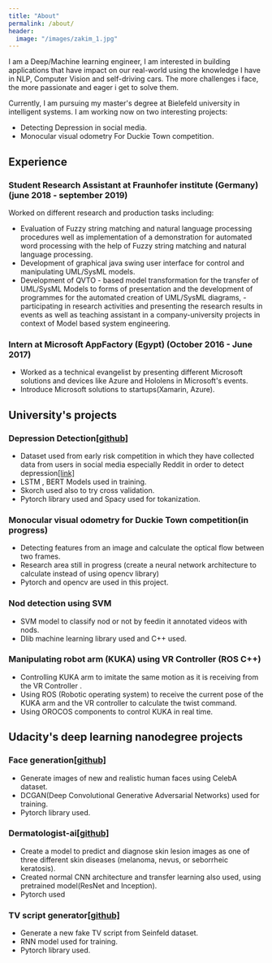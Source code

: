 ```yaml
---
title: "About"
permalink: /about/
header:
  image: "/images/zakim_1.jpg"
---
```


I am a Deep/Machine learning engineer, I am interested in building applications that have impact on our real-world using the knowledge I have in  NLP, Computer Vision and self-driving cars. The more challenges i face, the more passionate and eager i get to solve them.

Currently, I am pursuing my master's degree at Bielefeld university in intelligent systems.
I am working now on two interesting projects:
- Detecting Depression in social media.
- Monocular visual odometry For Duckie Town competition.


## Experience
### Student Research Assistant at Fraunhofer institute (Germany) (june 2018 - september 2019)
Worked on different research and production tasks including:
- Evaluation of Fuzzy string matching and natural language processing procedures well as implementation of a demonstration for automated word processing with the help of Fuzzy string matching and natural language processing.
- Development of graphical java swing user interface for control and manipulating UML/SysML models.
- Development of QVTO - based model transformation for the transfer of UML/SysML Models to forms of presentation and the development of programmes for the automated creation of UML/SysML diagrams,
-participating in research activities and presenting the research results in events as well as teaching assistant in a company-university projects in context of Model based system engineering.


### Intern at Microsoft AppFactory (Egypt) (October 2016 - June 2017)
- Worked as a technical evangelist by presenting different Microsoft solutions and devices like Azure and Hololens in Microsoft's events.
- Introduce Microsoft solutions to startups(Xamarin, Azure).

## University's projects
### Depression Detection[[github]](https://github.com/noureldinalaa/depression_detector)

-  Dataset used from early risk competition in which they have collected data from users in social media especially Reddit in order to detect depression[[link]](https://early.irlab.org/2018/index.html)
- LSTM , BERT Models used in training.
- Skorch used also to try cross validation.
- Pytorch library used and Spacy used for tokanization.

### Monocular visual odometry for Duckie Town competition(in progress)

- Detecting features from an image and calculate the optical flow between two frames.
- Research area still in progress (create a neural network architecture to calculate instead of using opencv library)
- Pytorch and opencv are used in this project.

### Nod detection using SVM

- SVM model to classify nod or not by feedin it annotated videos with nods.
- Dlib machine learning library used and C++ used.

### Manipulating robot arm (KUKA) using VR Controller (ROS C++)

- Controlling KUKA arm to imitate the same motion as it is receiving from the VR Controller .
- Using ROS (Robotic operating system) to receive the current pose of the KUKA arm  and the VR controller to calculate the twist command.
- Using OROCOS components to control KUKA in real time.

## Udacity's deep learning nanodegree projects

### Face generation[[github]](https://github.com/noureldinalaa/Face_Generation)

- Generate images of new and realistic human faces using CelebA dataset.
- DCGAN(Deep Convolutional Generative Adversarial Networks) used for training.
- Pytorch library used.

### Dermatologist-ai[[github]](https://github.com/noureldinalaa/dermatologist-ai)

- Create a model to predict and diagnose skin lesion images as one of three different skin diseases (melanoma, nevus, or seborrheic keratosis).
- Created normal CNN architecture and transfer learning also used, using pretrained model(ResNet and Inception).
- Pytorch used

### TV script generator[[github]](https://github.com/noureldinalaa/TV_Script_Generator)

- Generate a new fake TV script from Seinfeld dataset.
- RNN model used for training.
- Pytorch library used.
